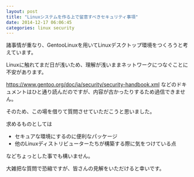 ```yaml
---
layout: post
title: "Linuxシステムを作る上で留意すべきセキュリティ事項"
date: 2014-12-17 06:06:45
categories: linux security
---
```

<p>諸事情が重なり、GentooLinuxを用いてLinuxデスクトップ環境をつくろうと考えています。</p>

<p>Linuxに触れてまだ日が浅いため、理解が浅いままネットワークにつなぐことに不安があります。</p>

<p><a href="https://www.gentoo.org/doc/ja/security/security-handbook.xml" rel="nofollow">https://www.gentoo.org/doc/ja/security/security-handbook.xml</a>
などのドキュメントはひと通り読んだのですが、内容が古かったりするため過信できません。</p>

<p>そのため、この場を借りて質問させていただこうと思いました。</p>

<p>求めるものとしては</p>

<ul>
<li>セキュアな環境にするのに便利なパッケージ</li>
<li>他のLinuxディストリビューターたちが構築する際に気をつけている点</li>
</ul>

<p>などちょっとした事でも構いません。</p>

<p>大雑把な質問で恐縮ですが、皆さんの見解をいただけると幸いです。</p>
